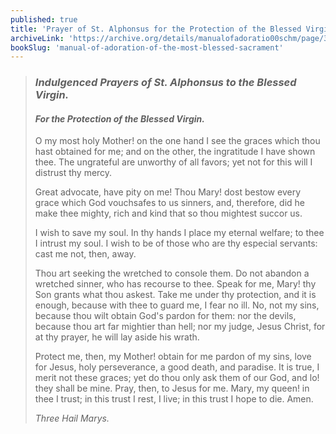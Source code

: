 ```yaml
---
published: true
title: 'Prayer of St. Alphonsus for the Protection of the Blessed Virgin'
archiveLink: 'https://archive.org/details/manualofadoratio00schm/page/380?view=theater'
bookSlug: 'manual-of-adoration-of-the-most-blessed-sacrament'
---
```


> ### *Indulgenced Prayers of St. Alphonsus to the Blessed Virgin.*
>
> #### *For the Protection of the Blessed Virgin.*
>
> O my most holy Mother! on the one hand I see the graces which thou hast obtained for me; and on the other, the ingratitude I have shown thee. The ungrateful are unworthy of all favors; yet not for this will I distrust thy mercy.
>
> Great advocate, have pity on me! Thou Mary! dost bestow every grace which God vouchsafes to us sinners, and, therefore, did he make thee mighty, rich and kind that so thou mightest succor us.
>
> I wish to save my soul. In thy hands I place my eternal welfare; to thee I intrust my soul. I wish to be of those who are thy especial servants: cast me not, then, away.
>
> Thou art seeking the wretched to console them. Do not abandon a wretched sinner, who has recourse to thee. Speak for me, Mary! thy Son grants what thou askest. Take me under thy protection, and it is enough, because with thee to guard me, I fear no ill. No, not my sins, because thou wilt obtain God's pardon for them: nor the devils, because thou art far mightier than hell; nor my judge, Jesus Christ, for at thy prayer, he will lay aside his wrath.
>
> Protect me, then, my Mother! obtain for me pardon of my sins, love for Jesus, holy perseverance, a good death, and paradise. It is true, I merit not these graces; yet do thou only ask them of our God, and lo! they shall be mine. Pray, then, to Jesus for me. Mary, my queen! in thee I trust; in this trust I rest, I live; in this trust I hope to die. Amen.
>
> *Three Hail Marys.*